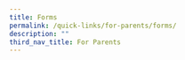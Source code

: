 ```yaml
---
title: Forms
permalink: /quick-links/for-parents/forms/
description: ""
third_nav_title: For Parents
---
```

